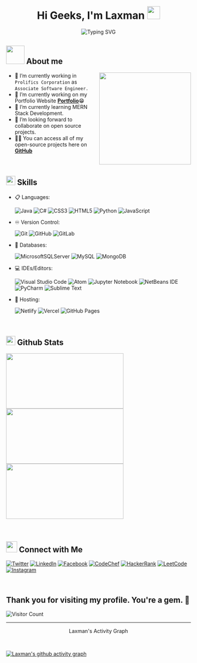 <h1 align="center">Hi Geeks, I'm Laxman <img src="https://media.giphy.com/media/hvRJCLFzcasrR4ia7z/giphy.gif" width="35"></h1>

<div align="center">
    
 ![Typing SVG](https://readme-typing-svg.herokuapp.com?font=Source+Code+Pro&size=30&color=5DD6F6&background=0E1014&center=true&vCenter=true&width=600&lines=Welcome+to+my+GitHub+profile!;Explore+the+world+of+code+with+me!)
</div>

## <picture><img src = "https://github.com/7oSkaaa/7oSkaaa/blob/main/Images/about_me.gif?raw=true" width = 50px></picture> About me

<picture> <img align="right" src="https://github.com/7oSkaaa/7oSkaaa/blob/main/Images/Right_Side.gif?raw=true" width = 250px></picture>

- 🔭 I’m currently working in `Prolifics Corporation` as `Associate Software Engineer.`
- 🔭 I’m currently working on my Portfolio Website **[Portfolio](https://laxmankohar.vercel.app/)**:grin:
- 🌱 I’m currently learning MERN Stack Development.
- 👯 I’m looking forward to collaborate on open source projects.
- 👨‍💻 You can access all of my open-source projects here on **[GitHub](https://github.com/Laxmankohar)**




<br>

## <img src="https://media2.giphy.com/media/QssGEmpkyEOhBCb7e1/giphy.gif?cid=ecf05e47a0n3gi1bfqntqmob8g9aid1oyj2wr3ds3mg700bl&rid=giphy.gif" width ="25"><b> Skills</b>

<p align="center">

- 📋 Languages:
  
    ![Java](https://img.shields.io/badge/java-%23FF0000.svg?style=for-the-badge&logo=java&logoColor=white)
    ![C#](https://img.shields.io/badge/c%23-%239146FF.svg?style=for-the-badge&logo=c-sharp&logoColor=white)
    ![CSS3](https://img.shields.io/badge/css3-%231572B6.svg?style=for-the-badge&logo=css3&logoColor=white)
    ![HTML5](https://img.shields.io/badge/html5-%23E34F26.svg?style=for-the-badge&logo=html5&logoColor=white)
    ![Python](https://img.shields.io/badge/python-3670A0?style=for-the-badge&logo=python&logoColor=ffdd54)
    ![JavaScript](https://img.shields.io/badge/javascript-%23F7DF1E.svg?style=for-the-badge&logo=javascript&logoColor=black)

    
- ♾️ Version Control:

    ![Git](https://img.shields.io/badge/git-%23F05033.svg?style=for-the-badge&logo=git&logoColor=white)
    ![GitHub](https://img.shields.io/badge/github-%23121011.svg?style=for-the-badge&logo=github&logoColor=white)
    ![GitLab](https://img.shields.io/badge/gitlab-%23181717.svg?style=for-the-badge&logo=gitlab&logoColor=white)
    
- 💾 Databases:

    ![MicrosoftSQLServer](https://img.shields.io/badge/Microsoft%20SQL%20Sever-CC2927?style=for-the-badge&logo=microsoft%20sql%20server&logoColor=white) 
    ![MySQL](https://img.shields.io/badge/mysql-%2300f.svg?style=for-the-badge&logo=mysql&logoColor=white)
    ![MongoDB](https://img.shields.io/badge/mongodb-%234EA94B.svg?style=for-the-badge&logo=mongodb&logoColor=white)

    

- 💻 IDEs/Editors:
  
    ![Visual Studio Code](https://img.shields.io/badge/Visual%20Studio%20Code-0078d7.svg?style=for-the-badge&logo=visual-studio-code&logoColor=white)
    ![Atom](https://img.shields.io/badge/Atom-%2366595C.svg?style=for-the-badge&logo=atom&logoColor=white)
    ![Jupyter Notebook](https://img.shields.io/badge/jupyter-%23FA0F00.svg?style=for-the-badge&logo=jupyter&logoColor=white)
    ![NetBeans IDE](https://img.shields.io/badge/NetBeansIDE-1B6AC6.svg?style=for-the-badge&logo=apache-netbeans-ide&logoColor=white)
    ![PyCharm](https://img.shields.io/badge/pycharm-143?style=for-the-badge&logo=pycharm&logoColor=black&color=black&labelColor=green)
    ![Sublime Text](https://img.shields.io/badge/sublime_text-%23575757.svg?style=for-the-badge&logo=sublime-text&logoColor=important)

- 🥅 Hosting:
  
    ![Netlify](https://img.shields.io/badge/netlify-%23000000.svg?style=for-the-badge&logo=netlify&logoColor=white)
    ![Vercel](https://img.shields.io/badge/vercel-%23000000.svg?style=for-the-badge&logo=vercel&logoColor=white)
    ![GitHub Pages](https://img.shields.io/badge/github_pages-%23181717.svg?style=for-the-badge&logo=github&logoColor=white)



</p>

<br> 

## <img src="https://media.giphy.com/media/iY8CRBdQXODJSCERIr/giphy.gif" width="25"> <b>Github Stats</b>

<p style="margin: 0;">
  <p style="margin: 0;">
  <img width="320" height="150" src="https://github-readme-stats.vercel.app/api?username=Laxmankohar&theme=tokyonight&show_icons=true">
  <img width="320" height="150" src="https://github-readme-stats.vercel.app/api/top-langs?username=Laxmankohar&show_icons=true&locale=en&layout=compact&theme=tokyonight">
  <img width="320" height="150" src="https://github-readme-streak-stats.herokuapp.com/?user=Laxmankohar&theme=tokyonight&&fire=FF801F&currStreakNum=FFBE69&currStreakLabel=FFBE69">
</p>


</p>



<br>

## <img src="https://media.giphy.com/media/LnQjpWaON8nhr21vNW/giphy.gif" width='30'> <b>Connect with Me</b>
[![Twitter](https://img.shields.io/badge/Twitter-%231DA1F2.svg?style=flat&logo=twitter&logoColor=white)](https://twitter.com/laxmankohar2)
[![LinkedIn](https://img.shields.io/badge/LinkedIn-%230077B5.svg?style=flat&logo=linkedin&logoColor=white)](https://linkedin.com/in/laxman-kohar-a85a9a195)
[![Facebook](https://img.shields.io/badge/Facebook-%1877F7.svg?style=flat&logo=facebook&logoColor=white)](https://fb.com/laxman.kohar.92)
[![CodeChef](https://img.shields.io/badge/CodeChef-%23562DFF.svg?style=flat&logo=codechef&logoColor=white)](https://www.codechef.com/users/laxman_890)
[![HackerRank](https://img.shields.io/badge/HackerRank-%232EC866.svg?style=flat&logo=hackerrank&logoColor=white)](https://www.hackerrank.com/laxmankohar7)
[![LeetCode](https://img.shields.io/badge/LeetCode-%23FFA116.svg?style=flat&logo=leetcode&logoColor=white)](https://www.leetcode.com/laxmankohar)
[![Instagram](https://img.shields.io/badge/Instagram-%23E4405F.svg?style=flat&logo=instagram&logoColor=white)](https://instagram.com/kohar_laxman12)

<br>

</p>

 ## Thank you for visiting my profile. You're a gem. :gem:

![Visitor Count](https://profile-counter.glitch.me/Laxmankohar/count.svg)

<hr>
<p align = "center"> Laxman's Activity Graph</p><br>

[![Laxman's github activity graph](https://github-readme-activity-graph.vercel.app/graph?username=Laxmankohar&theme=high-contrast)](https://github.com/Laxmankohar/github-readme-activity-graph)
<p>


  
